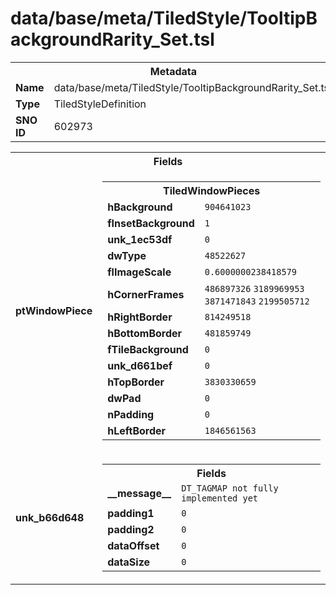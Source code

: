 <h1>data/base/meta/TiledStyle/TooltipBackgroundRarity_Set.tsl</h1><table><tr><th colspan="100%">Metadata</th></tr><tr><td><b>Name</b></td><td>data/base/meta/TiledStyle/TooltipBackgroundRarity_Set.tsl</td></tr><tr><td><b>Type</b></td><td>TiledStyleDefinition</td></tr><tr><td><b>SNO ID</b></td><td>602973</td></tr></table>

<table><tr><th colspan="100%">Fields</th></tr><tr><td><b>ptWindowPiece</b></td><td><table><tr><th colspan="100%">TiledWindowPieces</th></tr><tr><td><b>hBackground</b></td><td><code>904641023</code></td></tr><tr><td><b>fInsetBackground</b></td><td><code>1</code></td></tr><tr><td><b>unk_1ec53df</b></td><td><code>0</code></td></tr><tr><td><b>dwType</b></td><td><code>48522627</code></td></tr><tr><td><b>flImageScale</b></td><td><code>0.6000000238418579</code></td></tr><tr><td><b>hCornerFrames</b></td><td><code>486897326</code>
<code>3189969953</code>
<code>3871471843</code>
<code>2199505712</code>
</td></tr><tr><td><b>hRightBorder</b></td><td><code>814249518</code></td></tr><tr><td><b>hBottomBorder</b></td><td><code>481859749</code></td></tr><tr><td><b>fTileBackground</b></td><td><code>0</code></td></tr><tr><td><b>unk_d661bef</b></td><td><code>0</code></td></tr><tr><td><b>hTopBorder</b></td><td><code>3830330659</code></td></tr><tr><td><b>dwPad</b></td><td><code>0</code></td></tr><tr><td><b>nPadding</b></td><td><code>0</code></td></tr><tr><td><b>hLeftBorder</b></td><td><code>1846561563</code></td></tr></table>


</td></tr><tr><td><b>unk_b66d648</b></td><td><table><tr><th colspan="100%">Fields</th></tr><tr><td><b>__message__</b></td><td><code>DT_TAGMAP not fully implemented yet</code></td></tr><tr><td><b>padding1</b></td><td><code>0</code></td></tr><tr><td><b>padding2</b></td><td><code>0</code></td></tr><tr><td><b>dataOffset</b></td><td><code>0</code></td></tr><tr><td><b>dataSize</b></td><td><code>0</code></td></tr></table>

</td></tr></table>

